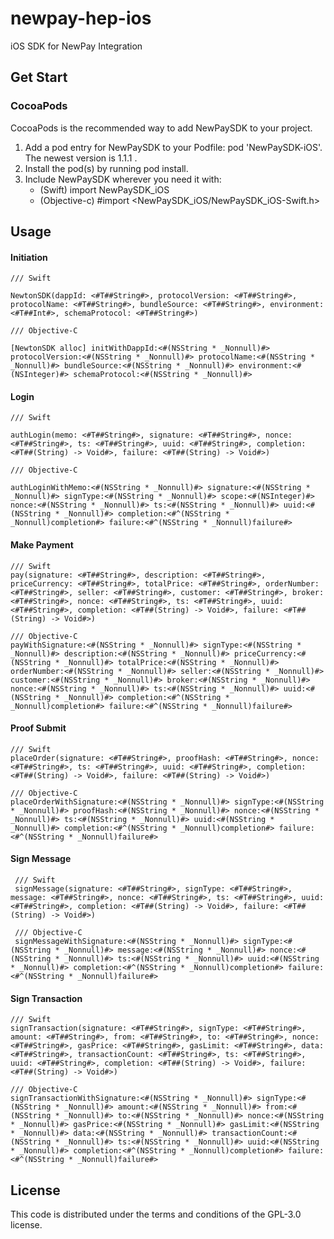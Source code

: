 # newpay-hep-ios
iOS SDK for NewPay Integration


## Get Start

### CocoaPods

CocoaPods is the recommended way to add NewPaySDK to your project.

1. Add a pod entry for NewPaySDK to your Podfile: pod 'NewPaySDK-iOS'. The newest version is 1.1.1 .
2. Install the pod(s) by running pod install.
3. Include NewPaySDK wherever you need it with:
    - (Swift) import NewPaySDK_iOS 
    - (Objective-c) #import <NewPaySDK_iOS/NewPaySDK_iOS-Swift.h>
    
    

## Usage


#### Initiation

 ```
 /// Swift
 
 NewtonSDK(dappId: <#T##String#>, protocolVersion: <#T##String#>, protocolName: <#T##String#>, bundleSource: <#T##String#>, environment: <#T##Int#>, schemaProtocol: <#T##String#>)
 
 /// Objective-C
 
 [NewtonSDK alloc] initWithDappId:<#(NSString * _Nonnull)#> protocolVersion:<#(NSString * _Nonnull)#> protocolName:<#(NSString * _Nonnull)#> bundleSource:<#(NSString * _Nonnull)#> environment:<#(NSInteger)#> schemaProtocol:<#(NSString * _Nonnull)#>
 
 ```
 
 #### Login
 
 ```
 /// Swift
 
 authLogin(memo: <#T##String#>, signature: <#T##String#>, nonce: <#T##String#>, ts: <#T##String#>, uuid: <#T##String#>, completion: <#T##(String) -> Void#>, failure: <#T##(String) -> Void#>)
 
 /// Objective-C
 
 authLoginWithMemo:<#(NSString * _Nonnull)#> signature:<#(NSString * _Nonnull)#> signType:<#(NSString * _Nonnull)#> scope:<#(NSInteger)#> nonce:<#(NSString * _Nonnull)#> ts:<#(NSString * _Nonnull)#> uuid:<#(NSString * _Nonnull)#> completion:<#^(NSString * _Nonnull)completion#> failure:<#^(NSString * _Nonnull)failure#>
 
 ```
 
 #### Make Payment
 
 ```
 /// Swift
 pay(signature: <#T##String#>, description: <#T##String#>, priceCurrency: <#T##String#>, totalPrice: <#T##String#>, orderNumber: <#T##String#>, seller: <#T##String#>, customer: <#T##String#>, broker: <#T##String#>, nonce: <#T##String#>, ts: <#T##String#>, uuid: <#T##String#>, completion: <#T##(String) -> Void#>, failure: <#T##(String) -> Void#>)
 
 /// Objective-C
 payWithSignature:<#(NSString * _Nonnull)#> signType:<#(NSString * _Nonnull)#> description:<#(NSString * _Nonnull)#> priceCurrency:<#(NSString * _Nonnull)#> totalPrice:<#(NSString * _Nonnull)#> orderNumber:<#(NSString * _Nonnull)#> seller:<#(NSString * _Nonnull)#> customer:<#(NSString * _Nonnull)#> broker:<#(NSString * _Nonnull)#> nonce:<#(NSString * _Nonnull)#> ts:<#(NSString * _Nonnull)#> uuid:<#(NSString * _Nonnull)#> completion:<#^(NSString * _Nonnull)completion#> failure:<#^(NSString * _Nonnull)failure#>
 ```
 
 #### Proof Submit
 
 ```
 /// Swift
 placeOrder(signature: <#T##String#>, proofHash: <#T##String#>, nonce: <#T##String#>, ts: <#T##String#>, uuid: <#T##String#>, completion: <#T##(String) -> Void#>, failure: <#T##(String) -> Void#>)
 
 /// Objective-C
 placeOrderWithSignature:<#(NSString * _Nonnull)#> signType:<#(NSString * _Nonnull)#> proofHash:<#(NSString * _Nonnull)#> nonce:<#(NSString * _Nonnull)#> ts:<#(NSString * _Nonnull)#> uuid:<#(NSString * _Nonnull)#> completion:<#^(NSString * _Nonnull)completion#> failure:<#^(NSString * _Nonnull)failure#>
 ```
 
 #### Sign Message
 
 ```
  /// Swift
  signMessage(signature: <#T##String#>, signType: <#T##String#>, message: <#T##String#>, nonce: <#T##String#>, ts: <#T##String#>, uuid: <#T##String#>, completion: <#T##(String) -> Void#>, failure: <#T##(String) -> Void#>)
  
  /// Objective-C
  signMessageWithSignature:<#(NSString * _Nonnull)#> signType:<#(NSString * _Nonnull)#> message:<#(NSString * _Nonnull)#> nonce:<#(NSString * _Nonnull)#> ts:<#(NSString * _Nonnull)#> uuid:<#(NSString * _Nonnull)#> completion:<#^(NSString * _Nonnull)completion#> failure:<#^(NSString * _Nonnull)failure#>
 ```
 
 #### Sign Transaction
 
 ```
 /// Swift
 signTransaction(signature: <#T##String#>, signType: <#T##String#>, amount: <#T##String#>, from: <#T##String#>, to: <#T##String#>, nonce: <#T##String#>, gasPrice: <#T##String#>, gasLimit: <#T##String#>, data: <#T##String#>, transactionCount: <#T##String#>, ts: <#T##String#>, uuid: <#T##String#>, completion: <#T##(String) -> Void#>, failure: <#T##(String) -> Void#>)
 
 /// Objective-C
 signTransactionWithSignature:<#(NSString * _Nonnull)#> signType:<#(NSString * _Nonnull)#> amount:<#(NSString * _Nonnull)#> from:<#(NSString * _Nonnull)#> to:<#(NSString * _Nonnull)#> nonce:<#(NSString * _Nonnull)#> gasPrice:<#(NSString * _Nonnull)#> gasLimit:<#(NSString * _Nonnull)#> data:<#(NSString * _Nonnull)#> transactionCount:<#(NSString * _Nonnull)#> ts:<#(NSString * _Nonnull)#> uuid:<#(NSString * _Nonnull)#> completion:<#^(NSString * _Nonnull)completion#> failure:<#^(NSString * _Nonnull)failure#>
 
 ```
 
 ## License
 
 This code is distributed under the terms and conditions of the GPL-3.0 license.

